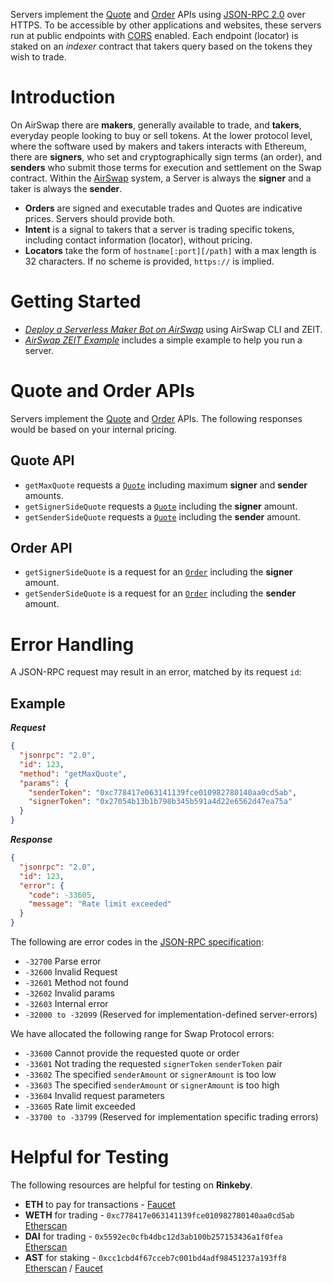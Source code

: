 Servers implement the [Quote](../system/apis.md#quote-api) and [Order](../system/apis.md#order-api) APIs using [JSON-RPC 2.0](http://www.jsonrpc.org/specification) over HTTPS. To be accessible by other applications and websites, these servers run at public endpoints with [CORS](https://developer.mozilla.org/en-US/docs/Web/HTTP/CORS) enabled. Each endpoint (locator) is staked on an _indexer_ contract that takers query based on the tokens they wish to trade.

# Introduction

On AirSwap there are **makers**, generally available to trade, and **takers**, everyday people looking to buy or sell tokens. At the lower protocol level, where the software used by makers and takers interacts with Ethereum, there are **signers**, who set and cryptographically sign terms (an order), and **senders** who submit those terms for execution and settlement on the Swap contract. Within the [AirSwap](https://instant.airswap.io/) system, a Server is always the **signer** and a taker is always the **sender**.

- **Orders** are signed and executable trades and Quotes are indicative prices. Servers should provide both.
- **Intent** is a signal to takers that a server is trading specific tokens, including contact information (locator), without pricing.
- **Locators** take the form of `hostname[:port][/path]` with a max length is 32 characters. If no scheme is provided, `https://` is implied.

# Getting Started

- [_Deploy a Serverless Maker Bot on AirSwap_](https://medium.com/fluidity/deploy-a-serverless-maker-bot-on-airswap-part-i-1f711ff4d379) using AirSwap CLI and ZEIT.
- [_AirSwap ZEIT Example_](https://github.com/airswap/airswap-zeit-example) includes a simple example to help you run a server.

# Quote and Order APIs

Servers implement the [Quote](../system/apis.md#quote-api) and [Order](../system/apis.md#order-api) APIs. The following responses would be based on your internal pricing.

## Quote API

- `getMaxQuote` requests a [`Quote`](../system/types-and-formats.md#quotes) including maximum **signer** and **sender** amounts.
- `getSignerSideQuote` requests a [`Quote`](../system/types-and-formats.md#quotes) including the **signer** amount.
- `getSenderSideQuote` requests a [`Quote`](../system/types-and-formats.md#quotes) including the **sender** amount.

## Order API

- `getSignerSideQuote` is a request for an [`Order`](../system/types-and-formats.md#orders) including the **signer** amount.
- `getSenderSideQuote` is a request for an [`Order`](../system/types-and-formats.md#orders) including the **sender** amount.

# Error Handling

A JSON-RPC request may result in an error, matched by its request `id`:

## Example

**_Request_**

```json
{
  "jsonrpc": "2.0",
  "id": 123,
  "method": "getMaxQuote",
  "params": {
    "senderToken": "0xc778417e063141139fce010982780140aa0cd5ab",
    "signerToken": "0x27054b13b1b798b345b591a4d22e6562d47ea75a"
  }
}
```

**_Response_**

```json
{
  "jsonrpc": "2.0",
  "id": 123,
  "error": {
    "code": -33605,
    "message": "Rate limit exceeded"
  }
}
```

The following are error codes in the [JSON-RPC specification](http://www.jsonrpc.org/specification#error_object):

- `-32700` Parse error
- `-32600` Invalid Request
- `-32601` Method not found
- `-32602` Invalid params
- `-32603` Internal error
- `-32000 to -32099` (Reserved for implementation-defined server-errors)

We have allocated the following range for Swap Protocol errors:

- `-33600` Cannot provide the requested quote or order
- `-33601` Not trading the requested `signerToken` `senderToken` pair
- `-33602` The specified `senderAmount` or `signerAmount` is too low
- `-33603` The specified `senderAmount` or `signerAmount` is too high
- `-33604` Invalid request parameters
- `-33605` Rate limit exceeded
- `-33700 to -33799` (Reserved for implementation specific trading errors)

# Helpful for Testing

The following resources are helpful for testing on **Rinkeby**.

- **ETH** to pay for transactions - [Faucet](https://faucet.rinkeby.io/)
- **WETH** for trading - `0xc778417e063141139fce010982780140aa0cd5ab` [Etherscan](https://rinkeby.etherscan.io/address/0xc778417e063141139fce010982780140aa0cd5ab)
- **DAI** for trading - `0x5592ec0cfb4dbc12d3ab100b257153436a1f0fea` [Etherscan](https://rinkeby.etherscan.io/address/0x5592ec0cfb4dbc12d3ab100b257153436a1f0fea)
- **AST** for staking - `0xcc1cbd4f67cceb7c001bd4adf98451237a193ff8` [Etherscan](https://rinkeby.etherscan.io/address/0xcc1cbd4f67cceb7c001bd4adf98451237a193ff8) / [Faucet](https://ast-faucet-ui.development.airswap.io/)
